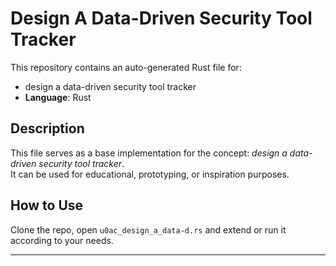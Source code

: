 # Design A Data-Driven Security Tool Tracker

This repository contains an auto-generated Rust file for:

- design a data-driven security tool tracker
- **Language**: Rust

## Description

This file serves as a base implementation for the concept: *design a data-driven security tool tracker*.  
It can be used for educational, prototyping, or inspiration purposes.

## How to Use

Clone the repo, open `u0ac_design_a_data-d.rs` and extend or run it according to your needs.

---


